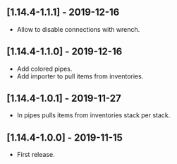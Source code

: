 ## [1.14.4-1.1.1] - 2019-12-16
- Allow to disable connections with wrench.

## [1.14.4-1.1.0] - 2019-12-16
- Add colored pipes.
- Add importer to pull items from inventories.

## [1.14.4-1.0.1] - 2019-11-27
- In pipes pulls items from inventories stack per stack.

## [1.14.4-1.0.0] - 2019-11-15
- First release.